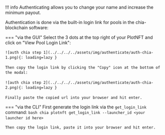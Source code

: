 !!! info
    Authenticating allows you to change your name and increase the minimum payout.

Authentication is done via the built-in login link for pools in the chia-blockchain software:

=== "via the GUI"
    Select the 3 dots at the top right of your PlotNFT and click on "View Pool Login Link":

    ![auth chia step 1](../../../../assets/img/authenticate/auth-chia-1.png){: loading=lazy }

    Then copy the login link by clicking the "Copy" icon at the bottom of the modal:

    ![auth chia step 2](../../../../assets/img/authenticate/auth-chia-2.png){: loading=lazy }

    Finally paste the copied url into your browser and hit enter.

=== "via the CLI"
    First generate the login link via the `get_login_link` command:
    ```bash
    chia plotnft get_login_link --launcher_id <your launcher id here>
    ```

    Then copy the login link, paste it into your browser and hit enter.

